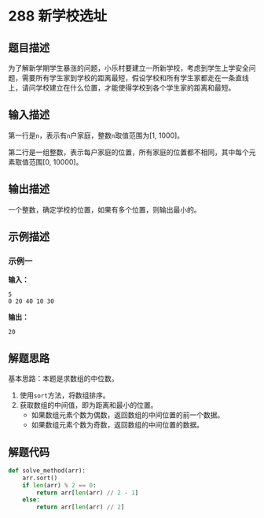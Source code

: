 # 288 新学校选址

## 题目描述

为了解新学期学生暴涨的问题，小乐村要建立一所新学校，考虑到学生上学安全问题，需要所有学生家到学校的距离最短，假设学校和所有学生家都走在一条直线上，请问学校建立在什么位置，才能使得学校到各个学生家的距离和最短。

## 输入描述

第一行是`n`，表示有`n`户家庭，整数`n`取值范围为[1, 1000]。  

第二行是一组整数，表示每户家庭的位置，所有家庭的位置都不相同，其中每个元素取值范围[0, 10000]。

## 输出描述

一个整数，确定学校的位置，如果有多个位置，则输出最小的。

## 示例描述

### 示例一

**输入：**
```
5
0 20 40 10 30
```

**输出：**
```
20
```

## 解题思路

基本思路：本题是求数组的中位数。
1. 使用`sort`方法，将数组排序。
2. 获取数组的中间值，即为距离和最小的位置。
    - 如果数组元素个数为偶数，返回数组的中间位置的前一个数据。
    - 如果数组元素个数为奇数，返回数组的中间位置的数据。

## 解题代码

```python
def solve_method(arr):
    arr.sort()
    if len(arr) % 2 == 0:
        return arr[len(arr) // 2 - 1]
    else:
        return arr[len(arr) // 2]
```